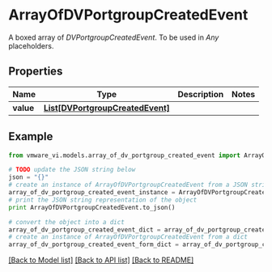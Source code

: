 # ArrayOfDVPortgroupCreatedEvent

A boxed array of *DVPortgroupCreatedEvent*. To be used in *Any* placeholders. 

## Properties
Name | Type | Description | Notes
------------ | ------------- | ------------- | -------------
**value** | [**List[DVPortgroupCreatedEvent]**](DVPortgroupCreatedEvent.md) |  | 

## Example

```python
from vmware_vi.models.array_of_dv_portgroup_created_event import ArrayOfDVPortgroupCreatedEvent

# TODO update the JSON string below
json = "{}"
# create an instance of ArrayOfDVPortgroupCreatedEvent from a JSON string
array_of_dv_portgroup_created_event_instance = ArrayOfDVPortgroupCreatedEvent.from_json(json)
# print the JSON string representation of the object
print ArrayOfDVPortgroupCreatedEvent.to_json()

# convert the object into a dict
array_of_dv_portgroup_created_event_dict = array_of_dv_portgroup_created_event_instance.to_dict()
# create an instance of ArrayOfDVPortgroupCreatedEvent from a dict
array_of_dv_portgroup_created_event_form_dict = array_of_dv_portgroup_created_event.from_dict(array_of_dv_portgroup_created_event_dict)
```
[[Back to Model list]](../README.md#documentation-for-models) [[Back to API list]](../README.md#documentation-for-api-endpoints) [[Back to README]](../README.md)


